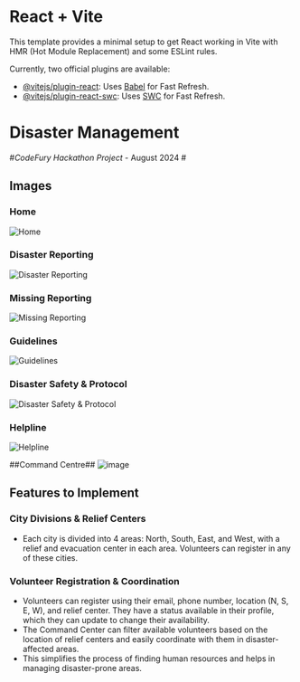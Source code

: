 # React + Vite

This template provides a minimal setup to get React working in Vite with HMR (Hot Module Replacement) and some ESLint rules.

Currently, two official plugins are available:

- [@vitejs/plugin-react](https://github.com/vitejs/vite-plugin-react/blob/main/packages/plugin-react/README.md): Uses [Babel](https://babeljs.io/) for Fast Refresh.
- [@vitejs/plugin-react-swc](https://github.com/vitejs/vite-plugin-react-swc): Uses [SWC](https://swc.rs/) for Fast Refresh.

# Disaster Management
#*CodeFury Hackathon Project* - August 2024 #

## Images

### Home
![Home](https://github.com/user-attachments/assets/0a7e6a9a-2426-42bb-a964-958593ec0603)

### Disaster Reporting
![Disaster Reporting](https://github.com/user-attachments/assets/69eb17a4-b13f-4461-bbfd-8d017a624dc5)

### Missing Reporting
![Missing Reporting](https://github.com/user-attachments/assets/2c46f41d-1d28-472d-9be0-95776306969a)

### Guidelines
![Guidelines](https://github.com/user-attachments/assets/42ea7c6b-bb27-4245-b93c-3f2566ce2a53)

### Disaster Safety & Protocol
![Disaster Safety & Protocol](https://github.com/user-attachments/assets/e221d0ae-37cc-4e1c-8847-294e25517ce8)

### Helpline
![Helpline](https://github.com/user-attachments/assets/cf763588-5843-443a-9def-7091729b0a6a)

##Command Centre##
![image](https://github.com/user-attachments/assets/1870489f-1dad-4aa7-b6a9-7f5c56c09b64)


## Features to Implement

### City Divisions & Relief Centers
- Each city is divided into 4 areas: North, South, East, and West, with a relief and evacuation center in each area. Volunteers can register in any of these cities.
  
### Volunteer Registration & Coordination
- Volunteers can register using their email, phone number, location (N, S, E, W), and relief center. They have a status available in their profile, which they can update to change their availability.
- The Command Center can filter available volunteers based on the location of relief centers and easily coordinate with them in disaster-affected areas. 
- This simplifies the process of finding human resources and helps in managing disaster-prone areas.
